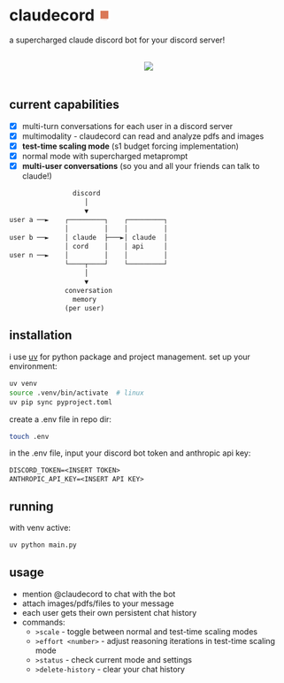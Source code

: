 # claudecord <img src="claudecord.png" width="22"/>

a supercharged claude discord bot for your discord server!
<br>
<br>
<div align="center">
  <img src="https://github.com/0xm00n/claudecord/assets/71098497/6af71484-ab86-42eb-b53c-15bce9a40d08" width="650">
</div>
<br>

## current capabilities

- [X] multi-turn conversations for each user in a discord server
- [X] multimodality - claudecord can read and analyze pdfs and images 
- [X] **test-time scaling mode** (s1 budget forcing implementation)
- [X] normal mode with supercharged metaprompt
- [X] **multi-user conversations** (so you and all your friends can talk to claude!)

```
                discord
                   │
                   ▼
user a ──►    ┌─────────┐    ┌─────────┐
              │         │    │         │
user b ──►    │ claude  ├───►│ claude  │
              │ cord    │    │ api     │
user n ──►    │         │    │         │
              └────┬────┘    └─────────┘
                   │
                   ▼
              conversation
                memory
              (per user)
```

## installation

i use [uv](https://github.com/astral-sh/uv) for python package and project management. set up your environment:<br>
```bash
uv venv
source .venv/bin/activate  # linux
uv pip sync pyproject.toml
```

create a .env file in repo dir:<br>
```bash
touch .env
```
in the .env file, input your discord bot token and anthropic api key:<br>
```
DISCORD_TOKEN=<INSERT TOKEN>
ANTHROPIC_API_KEY=<INSERT API KEY>
```

## running

with venv active:<br>
```bash
uv python main.py
```

## usage

- mention @claudecord to chat with the bot
- attach images/pdfs/files to your message
- each user gets their own persistent chat history
- commands:
  - `>scale` - toggle between normal and test-time scaling modes
  - `>effort <number>` - adjust reasoning iterations in test-time scaling mode
  - `>status` - check current mode and settings
  - `>delete-history` - clear your chat history
